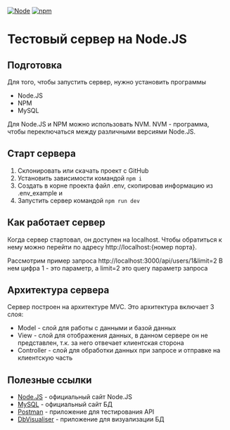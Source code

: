 [![Node](https://img.shields.io/badge/node-22.12.0-green.svg)](https://nodejs.org/)
[![npm](https://img.shields.io/badge/npm-10.9.0-red.svg)](https://www.npmjs.com/)

# Тестовый сервер на Node.JS

## Подготовка

Для того, чтобы запустить сервер, нужно установить программы

-   Node.JS
-   NPM
-   MySQL

Для Node.JS и NPM можно использовать NVM. NVM - программа, чтобы переключаться между различными версиями Node.JS.

## Старт сервера

1. Склонировать или скачать проект с GitHub
2. Установить зависимости командой
   `npm i`
3. Создать в корне проекта файл .env, скопировав информацию из .env_example и
4. Запустить сервер командой
   `npm run dev`

## Как работает сервер

Когда сервер стартовал, он доступен на localhost. Чтобы обратиться к нему можно перейти по адресу http://localhost:{номер порта}.

Рассмотрим пример запроса
http://localhost:3000/api/users/1&limit=2
В нем цифра 1 - это параметр, а limit=2 это query параметр запроса

## Архитектура сервера

Сервер построен на архитектуре MVC. Это архитектура включает 3 слоя:

-   Model - слой для работы с данными и базой данных
-   View - слой для отображения данных, в данном сервере он не представлен, т.к. за него отвечает клиентская сторона
-   Controller - слой для обработки данных при запросе и отправке на клиентскую часть

## Полезные ссылки

-   [Node.JS](https://nodejs.org/en) - официальный сайт Node.JS
-   [MySQL](https://www.mysql.com/) - официальный сайт БД
-   [Postman](https://www.postman.com/) - приложение для тестирования API
-   [DbVisualiser](https://www.dbvis.com/) - приложение для визуализации БД
